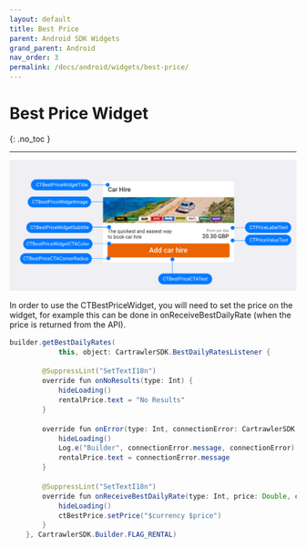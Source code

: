 ```yaml
---
layout: default
title: Best Price
parent: Android SDK Widgets
grand_parent: Android
nav_order: 3
permalink: /docs/android/widgets/best-price/
---
```


# Best Price Widget

{: .no_toc }

---

<picture>
  <source media="(max-width: 799px)" srcset="/uploads/Pricing_Loaded_Generic_style.png">
  <source media="(min-width: 800px)" srcset="/uploads/Pricing_Loaded_Generic_style.png">
  <img src="/uploads/Pricing_Loaded_Generic_style.png">
</picture><br />

In order to use the CTBestPriceWidget, you will need to set the price on the widget, 
for example this can be done in onReceiveBestDailyRate (when the price is returned from the API).

```java
builder.getBestDailyRates(
            this, object: CartrawlerSDK.BestDailyRatesListener {

        @SuppressLint("SetTextI18n")
        override fun onNoResults(type: Int) {
            hideLoading()
            rentalPrice.text = "No Results"
        }

        override fun onError(type: Int, connectionError: CartrawlerSDK.ConnectionError) {
            hideLoading()
            Log.e("Builder", connectionError.message, connectionError)
            rentalPrice.text = connectionError.message
        }

        @SuppressLint("SetTextI18n")
        override fun onReceiveBestDailyRate(type: Int, price: Double, currency: String) {
            hideLoading()
            ctBestPrice.setPrice("$currency $price")
        }
    }, CartrawlerSDK.Builder.FLAG_RENTAL)
```